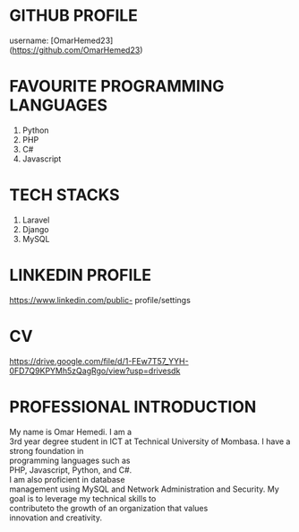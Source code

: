 # GITHUB PROFILE
  username: [OmarHemed23]  
  (https://github.com/OmarHemed23)

# FAVOURITE PROGRAMMING LANGUAGES
  1. Python
  2. PHP
  3. C#
  4. Javascript
# TECH STACKS
  1. Laravel
  2. Django
  3. MySQL

# LINKEDIN PROFILE
  https://www.linkedin.com/public-
  profile/settings

# CV 
https://drive.google.com/file/d/1-FEw7T57_YYH-0FD7Q9KPYMh5zQagRgo/view?usp=drivesdk

# PROFESSIONAL INTRODUCTION
 My name is Omar Hemedi. I am a  
 3rd year degree student in ICT at  Technical University of Mombasa. 
 I have a strong foundation in   
 programming languages such as  
 PHP, Javascript, Python, and C#.  
 I am also proficient in database  
 management using MySQL and 
 Network Administration and 
 Security. My goal is to leverage 
 my technical skills to    
 contributeto the growth of an 
 organization that values  
 innovation and creativity.


